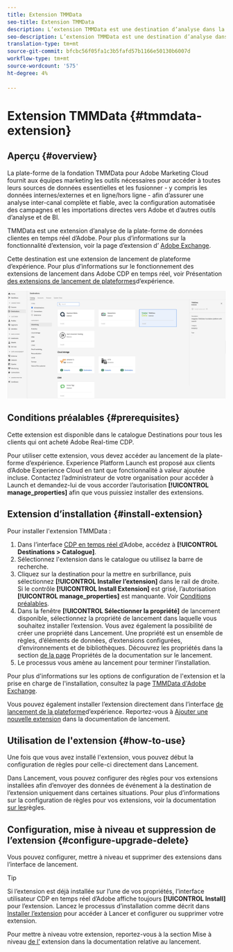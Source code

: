 ```yaml
---
title: Extension TMMData
seo-title: Extension TMMData
description: L’extension TMMData est une destination d’analyse dans la plate-forme de données clientes en temps réel d’Adobe. Pour plus d’informations sur la fonctionnalité d’extension, voir la page d’extension dans Adobe Exchange.
seo-description: L’extension TMMData est une destination d’analyse dans la plate-forme de données clientes en temps réel d’Adobe. Pour plus d’informations sur la fonctionnalité d’extension, voir la page d’extension dans Adobe Exchange.
translation-type: tm+mt
source-git-commit: bfcbc56f05fa1c3b5fafd57b1166e50130b6007d
workflow-type: tm+mt
source-wordcount: '575'
ht-degree: 4%

---
```



# Extension TMMData {#tmmdata-extension}

## Aperçu {#overview}

La plate-forme de la fondation TMMData pour Adobe Marketing Cloud fournit aux équipes marketing les outils nécessaires pour accéder à toutes leurs sources de données essentielles et les fusionner - y compris les données internes/externes et en ligne/hors ligne - afin d’assurer une analyse inter-canal complète et fiable, avec la configuration automatisée des campagnes et les importations directes vers Adobe et d’autres outils d’analyse et de BI.

TMMData est une extension d’analyse de la plate-forme de données clientes en temps réel d’Adobe. Pour plus d’informations sur la fonctionnalité d’extension, voir la page d’extension d’ [Adobe Exchange](hhttps://exchange.adobe.com/experiencecloud.details.100148.tmmdata-foundation-platform.html).

Cette destination est une extension de lancement de plateforme d’expérience. Pour plus d’informations sur le fonctionnement des extensions de lancement dans Adobe CDP en temps réel, voir Présentation [des extensions de lancement de plateformes](/help/rtcdp/destinations/experience-platform-launch-extensions.md)d’expérience.

![Extension TMMData](assets/tmmdata-extension.png)

## Conditions préalables {#prerequisites}

Cette extension est disponible dans le catalogue Destinations pour tous les clients qui ont acheté Adobe Real-time CDP.

Pour utiliser cette extension, vous devez accéder au lancement de la plate-forme d’expérience. Experience Platform Launch est proposé aux clients d’Adobe Experience Cloud en tant que fonctionnalité à valeur ajoutée incluse. Contactez l’administrateur de votre organisation pour accéder à Launch et demandez-lui de vous accorder l’autorisation **[!UICONTROL manage_properties]** afin que vous puissiez installer des extensions.

## Extension d’installation {#install-extension}

Pour installer l&#39;extension TMMData :

1. Dans l’interface [CDP en temps réel d’](http://platform.adobe.com/)Adobe, accédez à **[!UICONTROL Destinations > Catalogue]**.
2. Sélectionnez l&#39;extension dans le catalogue ou utilisez la barre de recherche.
3. Cliquez sur la destination pour la mettre en surbrillance, puis sélectionnez **[!UICONTROL Installer l’extension]** dans le rail de droite. Si le contrôle **[!UICONTROL Install Extension]** est grisé, l’autorisation **[!UICONTROL manage_properties]** est manquante. Voir [Conditions préalables](#prerequisites).
4. Dans la fenêtre **[!UICONTROL Sélectionner la propriété]** de lancement disponible, sélectionnez la propriété de lancement dans laquelle vous souhaitez installer l’extension. Vous avez également la possibilité de créer une propriété dans Lancement. Une propriété est un ensemble de règles, d’éléments de données, d’extensions configurées, d’environnements et de bibliothèques. Découvrez les propriétés dans la section [de la page](https://docs.adobe.com/content/help/en/launch/using/reference/admin/companies-and-properties.html#properties-page) Propriétés de la documentation sur le lancement.
5. Le processus vous amène au lancement pour terminer l’installation.

Pour plus d&#39;informations sur les options de configuration de l&#39;extension et la prise en charge de l&#39;installation, consultez la page [TMMData d&#39;Adobe Exchange](https://exchange.adobe.com/experiencecloud.details.100148.tmmdata-foundation-platform.html).

Vous pouvez également installer l’extension directement dans l’interface [de lancement de la plateforme](https://launch.adobe.com/)d’expérience. Reportez-vous à [Ajouter une nouvelle extension](https://docs.adobe.com/content/help/en/launch/using/reference/manage-resources/extensions/overview.html#add-a-new-extension) dans la documentation de lancement.

## Utilisation de l&#39;extension {#how-to-use}

Une fois que vous avez installé l&#39;extension, vous pouvez début la configuration de règles pour celle-ci directement dans Lancement.

Dans Lancement, vous pouvez configurer des règles pour vos extensions installées afin d’envoyer des données de événement à la destination de l’extension uniquement dans certaines situations. Pour plus d’informations sur la configuration de règles pour vos extensions, voir la documentation [sur les](https://docs.adobe.com/help/fr-FR/launch/using/reference/manage-resources/rules.translate.html)règles.

## Configuration, mise à niveau et suppression de l’extension {#configure-upgrade-delete}

Vous pouvez configurer, mettre à niveau et supprimer des extensions dans l’interface de lancement.

>[!TIP]
>
>Si l’extension est déjà installée sur l’une de vos propriétés, l’interface utilisateur CDP en temps réel d’Adobe affiche toujours **[!UICONTROL Install]** pour l’extension. Lancez le processus d’installation comme décrit dans [Installer l’extension](#install-extension) pour accéder à Lancer et configurer ou supprimer votre extension.

Pour mettre à niveau votre extension, reportez-vous à la section Mise à niveau [de l’](https://docs.adobe.com/content/help/en/launch/using/reference/manage-resources/extensions/extension-upgrade.html) extension dans la documentation relative au lancement.